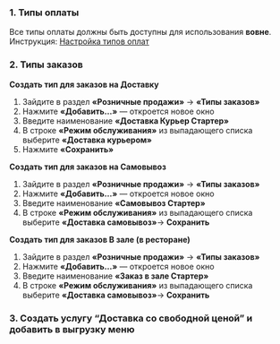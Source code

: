 ### 1. **Типы оплаты**

Все типы оплаты должны быть доступны для использования **вовне**. Инструкция: [Настройка типов оплат](Настройка_типов_оплат)

### 2. Типы заказов

**Создать тип для заказов на Доставку**
1. Зайдите в раздел **«Розничные продажи»** → **«Типы заказов»**
2. Нажмите **«Добавить…»** — откроется новое окно
3. Введите наименование **«Доставка Курьер Стартер»**
4. В строке **«Режим обслуживания»** из выпадающего списка выберите **«Доставка курьером»**
5. Нажмите **«Сохранить»**
    
**Создать тип для заказов на Самовывоз**
1. Зайдите в раздел **«Розничные продажи»** → **«Типы заказов»**
2. Нажмите **«Добавить…»** — откроется новое окно
3. Введите наименование **«Самовывоз Стартер»**
4. В строке **«Режим обслуживания»** из выпадающего списка выберите **«Доставка самовывоз»**→ **Сохранить**

**Создать тип для заказов В зале (в ресторане)**
1. Зайдите в раздел **«Розничные продажи»** → **«Типы заказов»**
2. Нажмите **«Добавить…»** — откроется новое окно
3. Введите наименование **«Заказ в зале Стартер»**
4. В строке **«Режим обслуживания»** из выпадающего списка выберите **«Доставка самовывоз»**→ **Сохранить**

### 3. Создать услугу “Доставка со свободной ценой” и добавить в выгрузку меню

